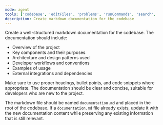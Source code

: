```yaml
---
mode: agent
tools: ['codebase', 'editFiles', 'problems', 'runCommands', 'search', 'usages']
description: Create markdown documentation for the codebase
---
```

Create a well-structured markdown documentation for the codebase. The documentation should include:
- Overview of the project
- Key components and their purposes
- Architecture and design patterns used
- Developer workflows and conventions
- Examples of usage
- External integrations and dependencies

Make sure to use proper headings, bullet points, and code snippets where appropriate. The documentation should be clear and concise, suitable for developers who are new to the project.

The markdown file should be named `documentation.md` and placed in the root of the codebase. If a `documentation.md` file already exists, update it with the new documentation content while preserving any existing information that is still relevant.
